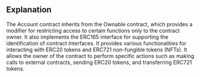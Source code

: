 ## Explanation

The Account contract inherits from the Ownable contract, which provides a modifier for restricting access to certain functions only to the contract owner. It also implements the ERC165 interface for supporting the identification of contract interfaces. It provides various functionalities for interacting with ERC20 tokens and ERC721 non-fungible tokens (NFTs). It allows the owner of the contract to perform specific actions such as making calls to external contracts, sending ERC20 tokens, and transferring ERC721 tokens.
